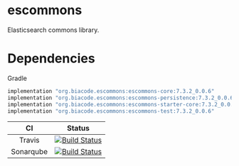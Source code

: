 # escommons
Elasticsearch commons library.

# Dependencies
Gradle
```groovy
implementation "org.biacode.escommons:escommons-core:7.3.2_0.0.6"
implementation "org.biacode.escommons:escommons-persistence:7.3.2_0.0.6"
implementation "org.biacode.escommons:escommons-starter-core:7.3.2_0.0.6"
implementation "org.biacode.escommons:escommons-test:7.3.2_0.0.6"
```

| CI | Status |
| :---: | :---: |
| Travis | [![Build Status](https://travis-ci.org/Biacode/escommons.svg?branch=master)](https://travis-ci.org/Biacode/escommons) |
| Sonarqube | [![Build Status](https://getstreaming.files.wordpress.com/2012/10/sonar.png)](https://sonarcloud.io/dashboard?id=escommons) |